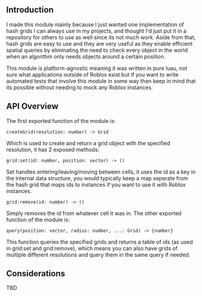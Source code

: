 ## Introduction
I made this module mainly because I just wanted one implementation of hash grids I can always use in my projects, and thought I'd just put it in a repository for others to use as well since its not much work. Aside from that, hash grids are easy to use and they are very useful as they enable efficient spatial queries by eliminating the need to check every object in the world when an algorithm only needs objects around a certain position.

This module is platform-agnostic meaning it was written in pure luau, not sure what applications outside of Roblox exist but if you want to write automated tests that involve this module in some way then keep in mind that its possible without needing to mock any Roblox instances.

## API Overview
The first exported function of the module is:
```luau
createGrid(resolution: number) -> Grid
```
Which is used to create and return a grid object with the specified resolution, it has 2 exposed methods:
```luau
grid:set(id: number, position: vector) -> ()
```
Set handles entering/leaving/moving between cells, it uses the id as a key in the internal data structure, you would typically keep a map seperate from the hash grid that maps ids to instances if you want to use it with Roblox instances.
```luau
grid:remove(id: number) -> ()
```
Simply removes the id from whatever cell it was in.
The other exported function of the module is:
```luau
query(position: vector, radius: number, ...: Grid) -> {number}
```
This function queries the specified grids and returns a table of ids (as used in grid:set and grid:remove), which means you can also have grids of multiple different resolutions and query them in the same query if needed.

## Considerations
TBD
